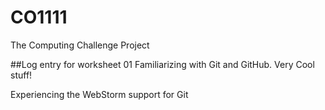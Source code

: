 # CO1111
The Computing Challenge Project

##Log entry for worksheet 01
Familiarizing with Git and GitHub. Very Cool stuff! 

Experiencing the WebStorm support for Git